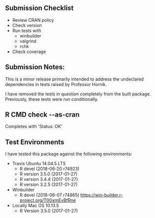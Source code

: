 ## Submission Checklist

* Review CRAN policy
* Check version
* Run tests with
    * winbuilder
    * valgrind
    * rchk
* Check coverage

## Submission Notes:

This is a minor release primarily intended
to address the undeclared dependencies in 
tests raised by Professor Hornik.

I have removed the tests in question completely
from the built package.  Previously, these tests
were run conditionally.

## R CMD check --as-cran

Completes with 'Status: OK'

## Test Environments

I have tested this package against the following
environments:

* Travis Ubuntu 14.04.5 LTS
    * R devel (2018-06-20 r74923)
    * R version 3.5.0 (2017-01-27)
    * R version 3.4.4 (2017-01-27)
    * R version 3.2.5 (2017-01-27)
* Winbuilder
    * R devel (2018-06-07 r74865)
      https://win-builder.r-project.org/T0GxmEvBfRne
* Locally Mac OS 10.13.5
    * R Version 3.5.0 (2017-01-27)

